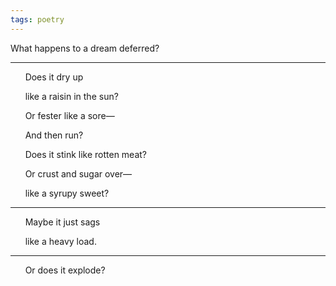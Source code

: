 ```yaml
---
tags: poetry
---
```



What happens to a dream deferred?

---

      Does it dry up

      like a raisin in the sun?

      Or fester like a sore—

      And then run?

      Does it stink like rotten meat?

      Or crust and sugar over—

      like a syrupy sweet?

---

      Maybe it just sags

      like a heavy load.

---

      Or does it explode?